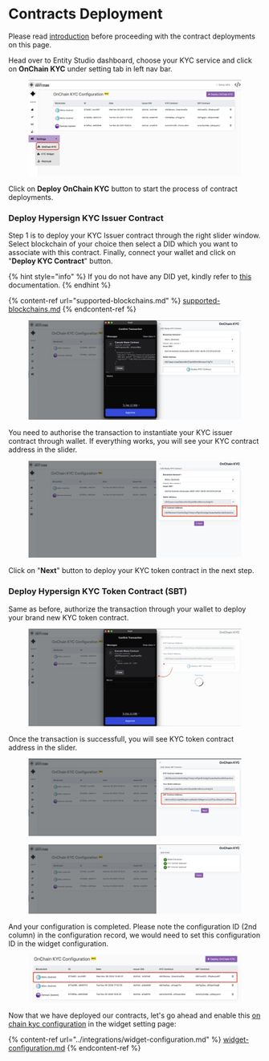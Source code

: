 # Contracts Deployment

Please read [introduction](./#introduction) before proceeding with the contract deployments on this page. &#x20;

Head over to Entity Studio dashboard, choose your KYC service and click on **OnChain KYC**  under setting tab in left nav bar.&#x20;

<figure><img src="../../.gitbook/assets/image (82).png" alt=""><figcaption></figcaption></figure>

Click on **Deploy OnChain KYC** button to start the process of contract deployments.&#x20;

### Deploy Hypersign KYC Issuer Contract

Step 1 is to deploy your KYC Issuer contract through the right slider window. Select blockchain of your choice then select a DID which you want to associate with this contract.  Finally, connect your wallet and click on "**Deploy KYC Contract**" button.&#x20;

{% hint style="info" %}
If you do not have any DID yet, kindly refer to [this](../../hypersign-ssi/setup-ssi-service/create-your-first-did.md) documentation.
{% endhint %}

{% content-ref url="supported-blockchains.md" %}
[supported-blockchains.md](supported-blockchains.md)
{% endcontent-ref %}

<figure><img src="../../.gitbook/assets/image (76).png" alt=""><figcaption></figcaption></figure>

You need to authorise the transaction to instantiate your KYC issuer contract through wallet. If everything works, you will see your KYC contract address in the slider.&#x20;

<figure><img src="../../.gitbook/assets/image (77).png" alt=""><figcaption></figcaption></figure>

Click on "**Next**" button to deploy your KYC token contract in the next step.

### Deploy Hypersign KYC Token Contract (SBT)

Same as before, authorize the transaction through your wallet to deploy your brand new KYC token contract.&#x20;

<figure><img src="../../.gitbook/assets/image (78).png" alt=""><figcaption></figcaption></figure>

Once the transaction is successfull, you will see KYC token contract address in the slider.&#x20;

<figure><img src="../../.gitbook/assets/image (79).png" alt=""><figcaption></figcaption></figure>

<figure><img src="../../.gitbook/assets/image (80).png" alt=""><figcaption></figcaption></figure>

And your configuration is completed. Please note the configuration ID (2nd column) in the configuration record, we would need to set this configuration ID in the widget configuration.&#x20;

<figure><img src="../../.gitbook/assets/image (81).png" alt=""><figcaption></figcaption></figure>

Now that we have deployed our contracts, let's go ahead and enable this [on chain kyc configuration](../integrations/widget-configuration.md#on-chain-kyc) in the widget setting page:&#x20;

{% content-ref url="../integrations/widget-configuration.md" %}
[widget-configuration.md](../integrations/widget-configuration.md)
{% endcontent-ref %}
